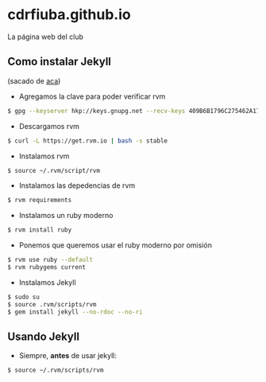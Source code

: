 # cdrfiuba.github.io
La página web del club

## Como instalar Jekyll

(sacado de [aca](https://www.garron.me/en/bits/latest-jekyll-ubuntu.html))

* Agregamos la clave para poder verificar rvm
```bash
$ gpg --keyserver hkp://keys.gnupg.net --recv-keys 409B6B1796C275462A1703113804BB82D39DC0E3
```
* Descargamos rvm
```bash
$ curl -L https://get.rvm.io | bash -s stable
```
* Instalamos rvm
```bash
$ source ~/.rvm/script/rvm
```
* Instalamos las depedencias de rvm
```bash
$ rvm requirements
```
* Instalamos un ruby moderno
```bash
$ rvm install ruby
```
* Ponemos que queremos usar el ruby moderno por omisión
```bash
$ rvm use ruby --default
$ rvm rubygems current
```
* Instalamos Jekyll
```bash
$ sudo su
$ source .rvm/scripts/rvm
$ gem install jekyll --no-rdoc --no-ri
```
## Usando Jekyll

* Siempre, **antes** de usar jekyll:
```bash
$ source ~/.rvm/scripts/rvm
```
